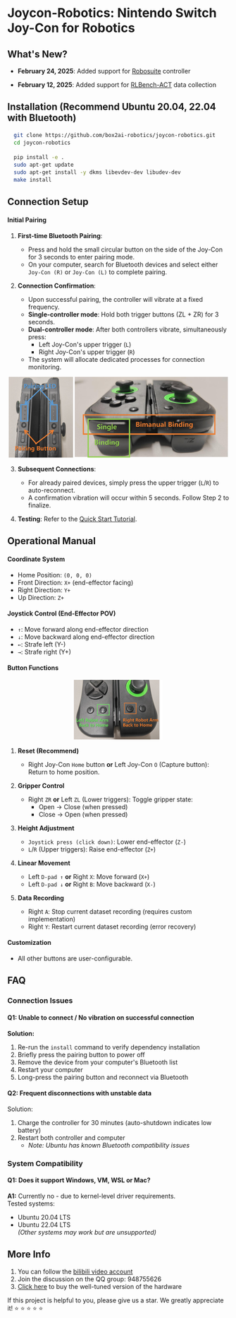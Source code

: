 
# Joycon-Robotics: Nintendo Switch Joy-Con for Robotics

## What's New?

- **February 24, 2025**: Added support for [Robosuite](https://github.com/box2ai-robotics/robosuite-joycon) controller

- **February 12, 2025**: Added support for [RLBench-ACT](https://github.com/box2ai-robotics/joycon-robotics) data collection

## Installation (Recommend Ubuntu 20.04, 22.04 with Bluetooth)

```bash
  git clone https://github.com/box2ai-robotics/joycon-robotics.git
  cd joycon-robotics
  
  pip install -e .
  sudo apt-get update
  sudo apt-get install -y dkms libevdev-dev libudev-dev
  make install
```

## Connection Setup

#### Initial Pairing
1. ​**First-time Bluetooth Pairing**:
   - Press and hold the small circular button on the side of the Joy-Con for 3 seconds to enter pairing mode.
   - On your computer, search for Bluetooth devices and select either `Joy-Con (R)` or `Joy-Con (L)` to complete pairing.

2. ​**Connection Confirmation**:
   - Upon successful pairing, the controller will vibrate at a fixed frequency.
   - ​**Single-controller mode**: Hold both trigger buttons (ZL + ZR) for 3 seconds.
   - ​**Dual-controller mode**: After both controllers vibrate, simultaneously press:
     - Left Joy-Con's upper trigger (`L`) 
     - Right Joy-Con's upper trigger (`R`)
   - The system will allocate dedicated processes for connection monitoring.
  
  <p align="center">
  <picture>
    <img alt="Joy-Con pairing button" src="media/bocon_pairing.png" style="max-width: 29%;">
    <img alt="Joy-Con pairing button" src="media/bocon_binding.png" style="max-width: 69%;">
  </picture>

</p>

3. ​**Subsequent Connections**:
   - For already paired devices, simply press the upper trigger (`L`/`R`) to auto-reconnect.
   - A confirmation vibration will occur within 5 seconds. Follow Step 2 to finalize.

4. ​**Testing**: Refer to the [Quick Start Tutorial](joyconrobotics_tutorial.ipynb).


## Operational Manual

#### Coordinate System
- Home Position: `(0, 0, 0)`
- ​Front Direction: `X+` (end-effector facing)
- ​Right Direction: `Y+`
- ​Up Direction: `Z+`

#### Joystick Control (End-Effector POV)
- ``​↑``: Move forward along end-effector direction
- ``​↓``: Move backward along end-effector direction
- ``​←``: Strafe left (Y-)
- ``​→``: Strafe right (Y+)

#### Button Functions
<p align="center">
  <picture>
    <img alt="Controller reset position" src="media/bocon_homing.png" style="max-width: 40%;">
  </picture>
</p>

1. ​**Reset (Recommend)** 
   - Right Joy-Con `Home` button ​**or** Left Joy-Con `O` (Capture button): Return to home position.  
  
2. ​**Gripper Control**  
   - Right `ZR` ​**or** Left `ZL` (Lower triggers): Toggle gripper state:
     - Open → Close (when pressed)
     - Close → Open (when pressed)

3. ​**Height Adjustment**  
   - ``Joystick press (click down)``: Lower end-effector (`Z-`)  
   - `L`/`R` (Upper triggers): Raise end-effector (`Z+`)  

4. ​**Linear Movement**  
   - Left ``D-pad ↑`` ​**or** Right `X`: Move forward (`X+`)  
   - Left ``D-pad ↓`` ​**or** Right `B`: Move backward (`X-`)  

5. ​**Data Recording**  
   - Right `A`: Stop current dataset recording (requires custom implementation)  
   - Right `Y`: Restart current dataset recording (error recovery)  

#### Customization
- All other buttons are user-configurable.

## FAQ
### Connection Issues
#### Q1: Unable to connect / No vibration on successful connection
**Solution:**  
1. Re-run the `install` command to verify dependency installation  
2. Briefly press the pairing button to power off  
3. Remove the device from your computer's Bluetooth list  
4. Restart your computer  
5. Long-press the pairing button and reconnect via Bluetooth  

#### Q2: Frequent disconnections with unstable data
Solution: 
1. Charge the controller for 30 minutes (auto-shutdown indicates low battery)  
2. Restart both controller and computer  
   - *Note: Ubuntu has known Bluetooth compatibility issues*

### System Compatibility

#### Q1: Does it support Windows, VM, WSL or Mac?  
**A1:** Currently no - due to kernel-level driver requirements.  
Tested systems:  
- Ubuntu 20.04 LTS  
- Ubuntu 22.04 LTS  
*(Other systems may work but are unsupported)*

## More Info
1. You can follow the [bilibili video account](https://space.bilibili.com/122291348)
2. Join the discussion on the QQ group: 948755626
3. [Click here](https://mall.bilibili.com/neul-next/detailuniversal/detail.html?isMerchant=1&page=detailuniversal_detail&saleType=0&itemsId=11623872&loadingShow=1&noTitleBar=1&msource=cps_comments_122291348_cont-1-113730901837643&track_id=__BGMT__&from=&from_spmid=__SPMID) to buy the well-tuned version of the hardware

If this project is helpful to you, please give us a star. We greatly appreciate it! ⭐ ⭐ ⭐ ⭐ ⭐



